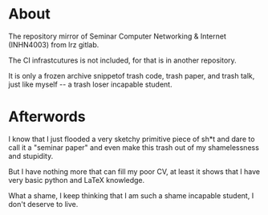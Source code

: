 # About
The repository mirror of Seminar Computer Networking & Internet (INHN4003) from lrz gitlab.

The CI infrastcutures is not included, for that is in another repository.

It is only a frozen archive snippetof trash code, trash paper, and trash talk, just like myself -- a trash loser incapable student.

# Afterwords
I know that I just flooded a very sketchy primitive piece of sh*t and dare to call it a "seminar paper" and even make this trash out of my shamelessness and stupidity.

But I have nothing more that can fill my poor CV, at least it shows that I have very basic python and LaTeX knowledge.

What a shame, I keep thinking that I am such a shame incapable student, I don't deserve to live. 

